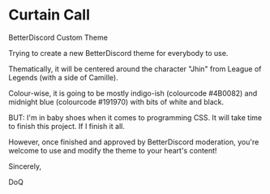 # Curtain Call
BetterDiscord Custom Theme

Trying to create a new BetterDiscord theme for everybody to use.

Thematically, it will be centered around the character "Jhin" from League of Legends (with a side of Camille).

Colour-wise, it is going to be mostly indigo-ish (colourcode #4B0082) and midnight blue (colourcode #191970) with bits of white and black.

BUT: I'm in baby shoes when it comes to programming CSS. It will take time to finish this project. If I finish it all.

However, once finished and approved by BetterDiscord moderation, you're welcome to use and modify the theme to your heart's content!

Sincerely,

DoQ
